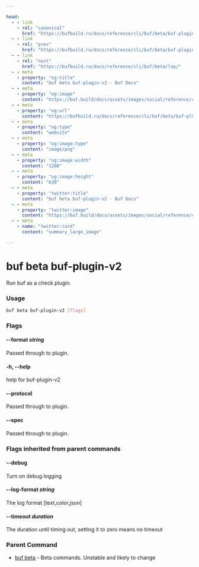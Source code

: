 ```yaml
---

head:
  - - link
    - rel: "canonical"
      href: "https://bufbuild.ru/docs/reference/cli/buf/beta/buf-plugin-v2/"
  - - link
    - rel: "prev"
      href: "https://bufbuild.ru/docs/reference/cli/buf/beta/buf-plugin-v1beta1/"
  - - link
    - rel: "next"
      href: "https://bufbuild.ru/docs/reference/cli/buf/beta/lsp/"
  - - meta
    - property: "og:title"
      content: "buf beta buf-plugin-v2 - Buf Docs"
  - - meta
    - property: "og:image"
      content: "https://buf.build/docs/assets/images/social/reference/cli/buf/beta/buf-plugin-v2.png"
  - - meta
    - property: "og:url"
      content: "https://bufbuild.ru/docs/reference/cli/buf/beta/buf-plugin-v2/"
  - - meta
    - property: "og:type"
      content: "website"
  - - meta
    - property: "og:image:type"
      content: "image/png"
  - - meta
    - property: "og:image:width"
      content: "1200"
  - - meta
    - property: "og:image:height"
      content: "630"
  - - meta
    - property: "twitter:title"
      content: "buf beta buf-plugin-v2 - Buf Docs"
  - - meta
    - property: "twitter:image"
      content: "https://buf.build/docs/assets/images/social/reference/cli/buf/beta/buf-plugin-v2.png"
  - - meta
    - name: "twitter:card"
      content: "summary_large_image"

---
```


# buf beta buf-plugin-v2

Run buf as a check plugin.

### Usage

```sh
buf beta buf-plugin-v2 [flags]
```

### Flags

#### \--format _string_

Passed through to plugin.

#### \-h, --help

help for buf-plugin-v2

#### \--protocol

Passed through to plugin.

#### \--spec

Passed through to plugin.

### Flags inherited from parent commands

#### \--debug

Turn on debug logging

#### \--log-format _string_

The log format \[text,color,json\]

#### \--timeout _duration_

The duration until timing out, setting it to zero means no timeout

### Parent Command

- [buf beta](../) - Beta commands. Unstable and likely to change
